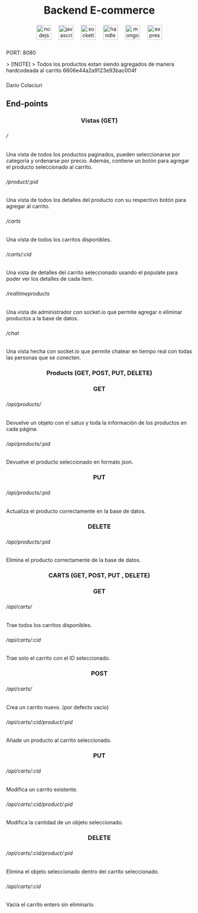 <h1 align="center">Backend E-commerce</h1>

###

<div align="center">
  <img src="https://cdn.jsdelivr.net/gh/devicons/devicon/icons/nodejs/nodejs-original.svg" height="40" alt="nodejs logo"  />
  <img width="12" />
  <img src="https://cdn.jsdelivr.net/gh/devicons/devicon/icons/javascript/javascript-original.svg" height="40" alt="javascript logo"  />
  <img width="12" />
  <img src="https://cdn.jsdelivr.net/gh/devicons/devicon/icons/socketio/socketio-original.svg" height="40" alt="socketio logo"  />
  <img width="12" />
  <img src="https://cdn.jsdelivr.net/gh/devicons/devicon/icons/handlebars/handlebars-original.svg" height="40" alt="handlebars logo"  />
  <img width="12" />
  <img src="https://cdn.jsdelivr.net/gh/devicons/devicon/icons/mongodb/mongodb-original.svg" height="40" alt="mongodb logo"  />
  <img width="12" />
  <img src="https://cdn.jsdelivr.net/gh/devicons/devicon/icons/express/express-original.svg" height="40" alt="express logo"  />
</div>

###

<p align="left">PORT: 8080</p>
> [!NOTE]
> Todos los productos estan siendo agregados de manera hardcodeada al carrito 6606e44a2a9123e93bac004f

###

<p align="left">Dario Colaciuri</p>

###

<h2 align="left">End-points</h2>

###

<h3 align="center">Vistas (GET)</h3>

###

<h6 align="left">/</h6>

###

<p align="left">Una vista de todos los productos paginados, pueden seleccionarse por categoría y ordenarse por precio. Además, contiene un botón para agregar el producto seleccionado al carrito.</p>

###

<h6 align="left">/product/:pid</h6>

###

<p align="left">Una vista de todos los detalles del producto con su respectivo botón para agregar al carrito.</p>

###

<h6 align="left">/carts</h6>

###

<p align="left">Una vista de todos los carritos disponibles.</p>

###

<h6 align="left">/carts/:cid</h6>

###

<p align="left">Una vista de detalles del carrito seleccionado usando el populate para poder ver los detalles de cada item.</p>

###

<h6 align="left">/realtimeproducts</h6>

###

<p align="left">Una vista de administrador con socket.io que permite agregar o eliminar productos a la base de datos.</p>

###

<h6 align="left">/chat</h6>

###

<p align="left">Una vista hecha con socket.io que permite chatear en tiempo real con todas las personas que se conecten.</p>

###

<h3 align="center">Products (GET, POST, PUT, DELETE)</h3>

###

<h3 align="center">GET</h3>

###

<h6 align="left">/api/products/</h6>

###

<p align="left">Devuelve un objeto con el satus y toda la información de los productos en cada página.</p>

###

<h6 align="left">/api/products/:pid</h6>

###

<p align="left">Devuelve el producto seleccionado en formato json.</p>

###

<h3 align="center">PUT</h3>

###

<h6 align="left">/api/products/:pid</h6>

###

<p align="left">Actualiza el producto correctamente en la base de datos.</p>

###

<h3 align="center">DELETE</h3>

###

<h6 align="left">/api/products/:pid</h6>

###

<p align="left">Elimina el producto correctamente de la base de datos.</p>

###

<h3 align="center">CARTS (GET, POST, PUT , DELETE)</h3>

###

<h3 align="center">GET</h3>

###

<h6 align="left">/api/carts/</h6>

###

<p align="left">Trae todos los carritos disponibles.</p>

###

<h6 align="left">/api/carts/:cid</h6>

###

<p align="left">Trae solo el carrito con el ID seleccionado.</p>

###

<h3 align="center">POST</h3>

###

<h6 align="left">/api/carts/</h6>

###

<p align="left">Crea un carrito nuevo. (por defecto vacío)</p>

###

<h6 align="left">/api/carts/:cid/product/:pid</h6>

###

<p align="left">Añade un producto al carrito seleccionado.</p>

###

<h3 align="center">PUT</h3>

###

<h6 align="left">/api/carts/:cid</h6>

###

<p align="left">Modifica un carrito existente.</p>

###

<h6 align="left">/api/carts/:cid/product/:pid</h6>

###

<p align="left">Modifica la cantidad de un objeto seleccionado.</p>

###

<h3 align="center">DELETE</h3>

###

<h6 align="left">/api/carts/:cid/product/:pid</h6>

###

<p align="left">Elimina el objeto seleccionado dentro del carrito seleccionado.</p>

###

<h6 align="left">/api/carts/:cid</h6>

###

<p align="left">Vacia el carrito entero sin eliminarlo.</p>

###